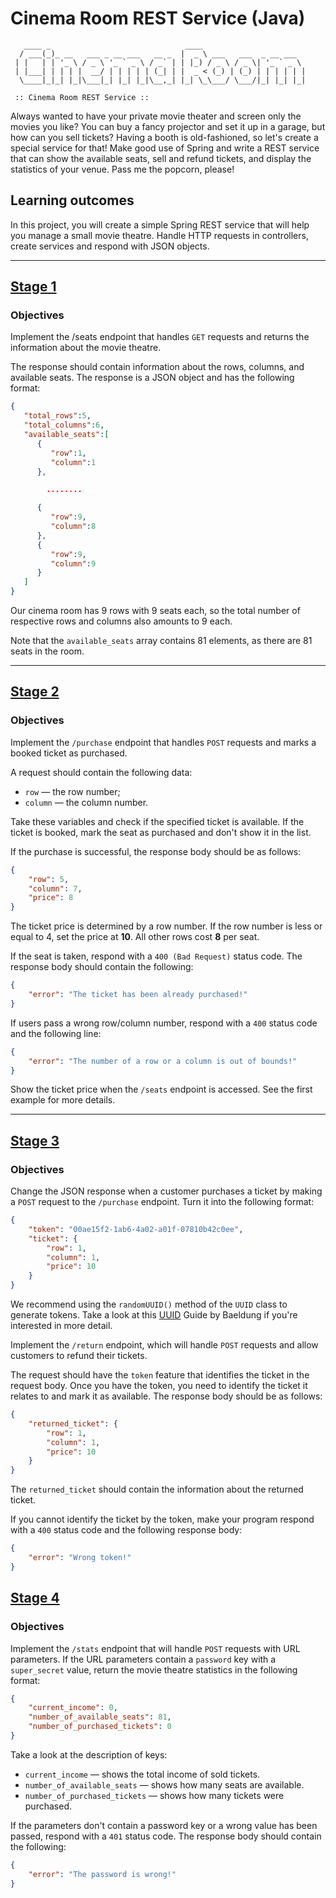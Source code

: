 # Cinema Room REST Service (Java)

```
   ____ _                              ____
  / ___(_)_ __   ___ _ __ ___   __ _  |  _ \ ___   ___  _ __ ___
 | |   | | '_ \ / _ \ '_ ` _ \ / _` | | |_) / _ \ / _ \| '_ ` _ \
 | |___| | | | |  __/ | | | | | (_| | |  _ < (_) | (_) | | | | | |
  \____|_|_| |_|\___|_| |_| |_|\__,_| |_| \_\___/ \___/|_| |_| |_|

 :: Cinema Room REST Service ::
```
Always wanted to have your private movie theater and screen only the movies you like? You can buy a fancy projector and set it up in a garage, but how can you sell tickets? Having a booth is old-fashioned, so let's create a special service for that! Make good use of Spring and write a REST service that can show the available seats, sell and refund tickets, and display the statistics of your venue. Pass me the popcorn, please!

##  Learning outcomes
In this project, you will create a simple Spring REST service that will help you manage a small movie theatre. Handle HTTP requests in controllers, create services and respond with JSON objects.

---

## [Stage 1](https://hyperskill.org/projects/189/stages/945/implement)
### Objectives

Implement the /seats endpoint that handles `GET` requests and returns the information about the movie theatre.

The response should contain information about the rows, columns, and available seats. The response is a JSON object and has the following format:

``` json
{
   "total_rows":5,
   "total_columns":6,
   "available_seats":[
      {
         "row":1,
         "column":1
      },

        ........

      {
         "row":9,
         "column":8
      },
      {
         "row":9,
         "column":9
      }
   ]
}
```

Our cinema room has 9 rows with 9 seats each, so the total number of respective rows and columns also amounts to 9 each.

Note that the `available_seats` array contains 81 elements, as there are 81 seats in the room.

---

## [Stage 2](https://hyperskill.org/projects/189/stages/946/implement)
### Objectives

Implement the `/purchase` endpoint that handles `POST` requests and marks a booked ticket as purchased.

A request should contain the following data:

- `row` — the row number;
- `column` — the column number.

Take these variables and check if the specified ticket is available. If the ticket is booked, mark the seat as purchased and don't show it in the list.

If the purchase is successful, the response body should be as follows:

```json
{
    "row": 5,
    "column": 7,
    "price": 8
}
```

The ticket price is determined by a row number. If the row number is less or equal to 4, set the price at **10**. All other rows cost **8** per seat.

If the seat is taken, respond with a `400 (Bad Request)` status code. The response body should contain the following:

```json
{
    "error": "The ticket has been already purchased!"
}
```

If users pass a wrong row/column number, respond with a `400` status code and the following line:

```json
{
    "error": "The number of a row or a column is out of bounds!"
}
```

Show the ticket price when the `/seats` endpoint is accessed. See the first example for more details.

---

## [Stage 3](https://hyperskill.org/projects/189/stages/947/implement)
### Objectives

Change the JSON response when a customer purchases a ticket by making a `POST` request to the `/purchase` endpoint. Turn it into the following format:

```json
{
    "token": "00ae15f2-1ab6-4a02-a01f-07810b42c0ee",
    "ticket": {
        "row": 1,
        "column": 1,
        "price": 10
    }
}
```

We recommend using the `randomUUID()` method of the `UUID` class to generate tokens. Take a look at this [UUID](https://www.baeldung.com/java-uuid) Guide by Baeldung if you're interested in more detail.

Implement the `/return` endpoint, which will handle `POST` requests and allow customers to refund their tickets.

The request should have the `token` feature that identifies the ticket in the request body. Once you have the token, you need to identify the ticket it relates to and mark it as available. The response body should be as follows:

```json
{
    "returned_ticket": {
        "row": 1,
        "column": 1,
        "price": 10
    }
}
```

The `returned_ticket` should contain the information about the returned ticket.

If you cannot identify the ticket by the token, make your program respond with a `400` status code and the following response body:

```json
{
    "error": "Wrong token!"
}
```

## [Stage 4](https://hyperskill.org/projects/189/stages/948/implement)
### Objectives

Implement the `/stats` endpoint that will handle `POST` requests with URL parameters. If the URL parameters contain a `password` key with a `super_secret` value, return the movie theatre statistics in the following format:

```json
{
    "current_income": 0,
    "number_of_available_seats": 81,
    "number_of_purchased_tickets": 0
}
```

Take a look at the description of keys:

- `current_income` — shows the total income of sold tickets.
- `number_of_available_seats` — shows how many seats are available.
- `number_of_purchased_tickets` — shows how many tickets were purchased.

If the parameters don't contain a password key or a wrong value has been passed, respond with a `401` status code. The response body should contain the following:

```json
{
    "error": "The password is wrong!"
}
```
